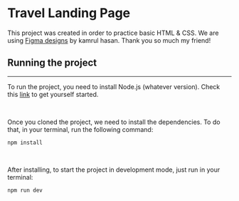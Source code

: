 # Travel Landing Page

This project was created in order to practice basic HTML & CSS.
We are using [Figma designs](<https://www.figma.com/file/Xp1L8mJu0A46yVQzBeDCBh/Travel-Landing-Page-(Community)?node-id=0%3A1>) by kamrul hasan. Thank you so much my friend!

## Running the project

---

To run the project, you need to install Node.js (whatever version).
Check this [link](https://nodejs.org/en/download/) to get yourself started.

<br>

Once you cloned the project, we need to install the dependencies.
To do that, in your terminal, run the following command:

```shell
npm install
```

<br>

After installing, to start the project in development mode, just run in your terminal:

```shell
npm run dev
```
